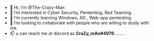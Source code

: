 - 👋 Hi, I’m @The-Crazy-Man
- 👀 I’m interested in Cyber Security, Pententing, Red Teaming.
- 🌱 I’m currently learning Windows, AD , Web-app pentesting.
- 💞️ I’m looking to collaborate with people who are willing to study with me.
- 📫 u can reach me at discord as **CraZy_mAn#4979**.........

<!---
The-Crazy-Man/The-Crazy-Man is a ✨ special ✨ repository because its `README.md` (this file) appears on your GitHub profile.
You can click the Preview link to take a look at your changes.
--->
